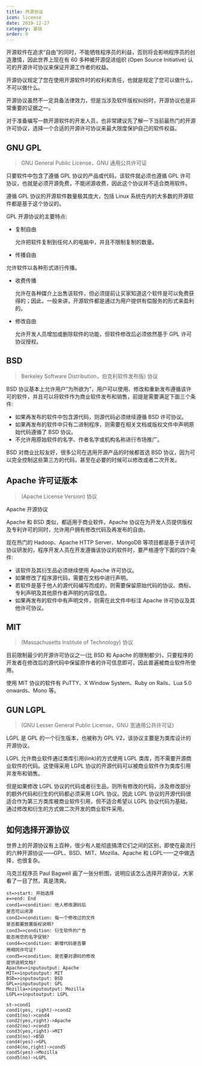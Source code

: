 ```yaml
---
title: 开源协议
icon: license
date: 2019-12-27
category: 基础
order: 9
---
```


开源软件在追求“自由”的同时，不能牺牲程序员的利益，否则将会影响程序员的创造激情，因此世界上现在有 60 多种被开源促进组织 (Open Source Initiative) 认可的开源许可协议来保证开源工作者的权益。

开源协议规定了您在使用开源软件时的权利和责任，也就是规定了您可以做什么，不可以做什么。

开源协议虽然不一定具备法律效力，但是当涉及软件版权纠纷时，开源协议也是非常重要的证据之一。

<!-- more -->

对于准备编写一款开源软件的开发人员，也非常建议先了解一下当前最热门的开源许可协议，选择一个合适的开源许可协议来最大限度保护自己的软件权益。

## GNU GPL

> GNU General Public License，GNU 通用公共许可证

只要软件中包含了遵循 GPL 协议的产品或代码，该软件就必须也遵循 GPL 许可协议，也就是必须开源免费，不能闭源收费，因此这个协议并不适合商用软件。

遵循 GPL 协议的开源软件数量极其庞大，包括 Linux 系统在内的大多数的开源软件都是基于这个协议的。

GPL 开源协议的主要特点:

- 复制自由

  允许把软件复制到任何人的电脑中，并且不限制复制的数量。

- 传播自由

允许软件以各种形式进行传播。

- 收费传播

  允许在各种媒介上出售该软件，但必须提前让买家知道这个软件是可以免费获得的；因此，一般来讲，开源软件都是通过为用户提供有偿服务的形式来盈利的。

- 修改自由

  允许开发人员增加或删除软件的功能，但软件修改后必须依然基于 GPL 许可协议授权。

## BSD

> Berkeley Software Distribution，伯克利软件发布版) 协议

BSD 协议基本上允许用户“为所欲为”，用户可以使用、修改和重新发布遵循该许可的软件，并且可以将软件作为商业软件发布和销售，前提是需要满足下面三个条件:

- 如果再发布的软件中包含源代码，则源代码必须继续遵循 BSD 许可协议。
- 如果再发布的软件中只有二进制程序，则需要在相关文档或版权文件中声明原始代码遵循了 BSD 协议。
- 不允许用原始软件的名字、作者名字或机构名称进行市场推广。

BSD 对商业比较友好，很多公司在选用开源产品的时候都首选 BSD 协议，因为可以完全控制这些第三方的代码，甚至在必要的时候可以修改或者二次开发。

## Apache 许可证版本

> (Apache License Version) 协议

Apache 开源协议

Apache 和 BSD 类似，都适用于商业软件。Apache 协议在为开发人员提供版权及专利许可的同时，允许用户拥有修改代码及再发布的自由。

现在热门的 Hadoop、Apache HTTP Server、MongoDB 等项目都是基于该许可协议研发的，程序开发人员在开发遵循该协议的软件时，要严格遵守下面的四个条件:

- 该软件及其衍生品必须继续使用 Apache 许可协议。
- 如果修改了程序源代码，需要在文档中进行声明。
- 若软件是基于他人的源代码编写而成的，则需要保留原始代码的协议、商标、专利声明及其他原作者声明的内容信息。
- 如果再发布的软件中有声明文件，则需在此文件中标注 Apache 许可协议及其他许可协议。

## MIT

> (Massachusetts Institute of Technology) 协议

目前限制最少的开源许可协议之一(比 BSD 和 Apache 的限制都少)，只要程序的开发者在修改后的源代码中保留原作者的许可信息即可，因此普遍被商业软件所使用。

使用 MIT 协议的软件有 PuTTY、X Window System、Ruby on Rails、Lua 5.0 onwards、Mono 等。

## GUN LGPL

> (GNU Lesser General Public License，GNU 宽通用公共许可证)

LGPL 是 GPL 的一个衍生版本，也被称为 GPL V2，该协议主要是为类库设计的开源协议。

LGPL 允许商业软件通过类库引用(link)的方式使用 LGPL 类库，而不需要开源商业软件的代码。这使得采用 LGPL 协议的开源代码可以被商业软件作为类库引用并发布和销售。

但是如果修改 LGPL 协议的代码或者衍生品，则所有修改的代码，涉及修改部分的额外代码和衍生的代码都必须采用 LGPL 协议。因此 LGPL 协议的开源代码很适合作为第三方类库被商业软件引用，但不适合希望以 LGPL 协议代码为基础，通过修改和衍生的方式做二次开发的商业软件采用。

## 如何选择开源协议

世界上的开源协议有上百种，很少有人能彻底搞清它们之间的区别，即使在最流行的六种开源协议——GPL、BSD、MIT、Mozilla、Apache 和 LGPL——之中做选择，也很复杂。

乌克兰程序员 Paul Bagwell 画了一张分析图，说明应该怎么选择开源协议，大家看了一目了然，真是清爽。

```flow
st=>start: 开始选择
e=>end: End
cond1=>condition: 他人修改源码后
是否可以闭源
cond2=>condition: 每一个修改过的文件
是否都要放置版权说明?
cond3=>condition: 衍生软件的广告
能否用您的名字促销?
cond4=>condition: 新增代码是否要
用相同许可证?
cond5=>condition: 是否要对源码的修改
提供说明文档?
Apache=>inputoutput: Apache
MIT=>inputoutput: MIT
BSD=>inputoutput: BSD
GPL=>inputoutput: GPL
Mozilla=>inputoutput: Mozilla
LGPL=>inputoutput: LGPL

st->cond1
cond1(yes, right)->cond2
cond1(no)->cond4
cond2(yes,right)->Apache
cond2(no)->cond3
cond3(yes,right)->MIT
cond3(no)->BSD
cond4(yes)->GPL
cond4(no,right)->cond5
cond5(yes)->Mozilla
cond5(no)->LGPL
```

